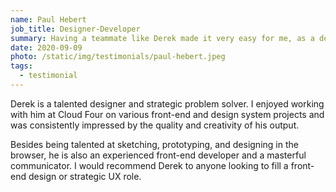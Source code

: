 ```yaml
---
name: Paul Hebert
job_title: Designer-Developer
summary: Having a teammate like Derek made it very easy for me, as a developer, to have constructive conversations leading to more inclusive, well-designed, thoughtful product design solutions.
date: 2020-09-09
photo: /static/img/testimonials/paul-hebert.jpeg
tags:
  - testimonial
---
```


Derek is a talented designer and strategic problem solver. I enjoyed working with him at Cloud Four on various front-end and design system projects and was consistently impressed by the quality and creativity of his output.

Besides being talented at sketching, prototyping, and designing in the browser, he is also an experienced front-end developer and a masterful communicator. I would recommend Derek to anyone looking to fill a front-end design or strategic UX role.
